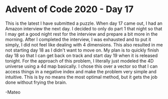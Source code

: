 # Advent of Code 2020 - Day 17

This is the latest I have submitted a puzzle. When day 17 came out, I had an Amazon interview the next day. I decided to only do part 1 that night so that I may get a good night rest for the interview and prepare a bit more in the morning. After I completed the interview, I was exhausted and to put it simply, I did not feel like dealing with 4 dimensions. This also resulted in me not starting day 18 as I didn't want to move on. My plan is to quickly finish day 18 so that I can get back on track and start day 19 when it is released tonight. For the approach of this problem, I literally just modeled the 4D universe using a 4d map basically. I chose this over a vector so that I can access things in a negative index and make the problem very simple and intuitive. This is by no means the most optimal method, but it gets the job done without frying the brain.  

  -Mateo  
